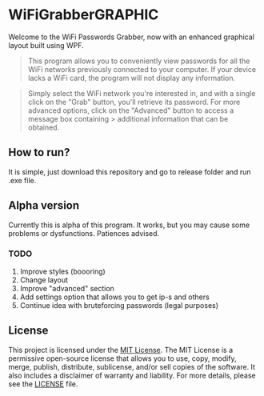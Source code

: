 # WiFiGrabberGRAPHIC
Welcome to the WiFi Passwords Grabber, now with an enhanced graphical layout built using WPF.

> This program allows you to conveniently view passwords for all the WiFi networks previously connected to your computer. If your device lacks a WiFi card, the program will not display any information.

> Simply select the WiFi network you're interested in, and with a single click on the "Grab" button, you'll retrieve its password. For more advanced options, click on the "Advanced" button to access a message box containing > additional information that can be obtained.


## How to run?
It is simple, just download this repository and go to release folder and run .exe file.


## Alpha version
Currently this is alpha of this program. It works, but you may cause some problems or dysfunctions. Patiences advised.

### TODO
1. Improve styles (boooring)
2. Change layout
3. Improve "advanced" section
4. Add settings option that allows you to get ip-s and others
5. Continue idea with bruteforcing passwords (legal purposes)

## License

This project is licensed under the [MIT License](LICENSE).
The MIT License is a permissive open-source license that allows you to use, copy, modify, merge, publish, distribute, sublicense, and/or sell copies of the software. It also includes a disclaimer of warranty and liability.
For more details, please see the [LICENSE](LICENSE) file.
